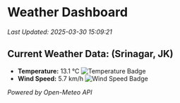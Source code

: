 
# Weather Dashboard

_Last Updated: 2025-03-30 15:09:21_

## Current Weather Data: (Srinagar, JK)
- **Temperature:** 13.1 °C ![Temperature Badge](https://img.shields.io/badge/Temperature-Low%20Temp-blue)
- **Wind Speed:** 5.7 km/h ![Wind Speed Badge](https://img.shields.io/badge/Wind%20Speed-Light%20Wind-blue)

*Powered by Open-Meteo API*
